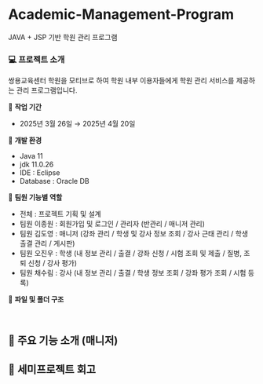 # Academic-Management-Program
JAVA + JSP 기반 학원 관리 프로그램 <br>

### :computer: 프로젝트 소개
쌍용교육센터 학원을 모티브로 하여 학원 내부 이용자들에게 학원 관리 서비스를 제공하는 관리 프로그램입니다.


:calendar:  **작업 기간** <br>
- 2025년 3월 26일 → 2025년 4월 20일

:page_with_curl: **개발 환경** <br>
- Java 11
- jdk 11.0.26
- IDE : Eclipse
- Database : Oracle DB

:busts_in_silhouette:  **팀원 기능별 역할** <br>
- 전체 : 프로젝트 기획 및 설계
- 팀원 이종원 : 회원가입 및 로그인 / 관리자 (반관리 / 매니저 관리)
- 팀원 김도영 : 매니저 (강좌 관리 / 학생 및 강사 정보 조회 / 강사 근태 관리 / 학생 출결 관리 / 게시판)
- 팀원 오진우 : 학생 (내 정보 관리 / 출결 / 강좌 신청 / 시험 조회 및 제출 / 질병, 조퇴 신청 / 강사 평가)
- 팀원 채수림 : 강사 (내 정보 관리 /  출결 / 학생 정보 조회 / 강좌 평가 조회 / 시험 등록)

:file_folder: **파일 및 폴더 구조** <br>
```


```


## :pushpin: 주요 기능 소개 (매니저)


## :dizzy: 세미프로젝트 회고

